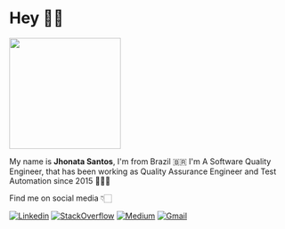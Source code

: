 # Hey 👋🏻

<img style="margin: 0 auto" src="https://media.giphy.com/media/xT9IgG50Fb7Mi0prBC/giphy.gif" height="200">

My name is **Jhonata Santos**, I'm from Brazil 🇧🇷 I'm A Software Quality Engineer, that has been working as 
Quality Assurance Engineer and Test Automation since 2015  🧑🏻‍💻 

Find me on social media 👇🏻

[![Linkedin](https://img.shields.io/badge/LinkedIn-blue?style=for-the-badge&logo=Linkedin)](https://www.linkedin.com/in/jhonata-santos-0a524348/)
[![StackOverflow](https://img.shields.io/badge/Stackoverflow-lightgrey?style=for-the-badge&logo=stack-overflow)](https://stackoverflow.com/users/8054410/jhonata-santos?tab=profile)
[![Medium](https://img.shields.io/badge/Medium-black?style=for-the-badge&logo=Medium)](https://medium.com/@jhoonatasantos)
[![Gmail](https://img.shields.io/badge/-Gmail-c14438?style=for-the-badge&logo=Gmail&logoColor=white&link=mailto:karanalpe@gmail.com)](mailto:jholl12@gmail.com)

